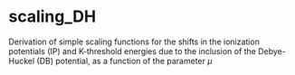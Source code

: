 # scaling_DH
Derivation of simple scaling functions for the shifts in the ionization potentials (IP) and K-threshold energies due to the inclusion of the Debye-Huckel (DB) potential, as a function of the parameter $\mu$
